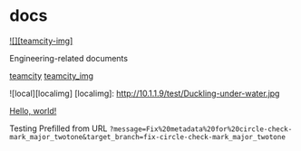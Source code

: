 docs
====

[![][teamcity-img]][teamcity]

Engineering-related documents

[teamcity]
[teamcity_img]

[teamcity]: https://ci.comprehend.com/viewType.html?buildTypeId=Comprehend_Docs_Inspections
[teamcity_img]: https://ci.comprehend.com/app/rest/builds/buildType:(id:Comprehend_Docs_Inspections)/statusIcon 


![local][localimg]
[localimg]: http://10.1.1.9/test/Duckling-under-water.jpg


<a href="http://example.com/" target="_blank">Hello, world!</a>

Testing Prefilled from URL `?message=Fix%20metadata%20for%20circle-check-mark_major_twotone&target_branch=fix-circle-check-mark_major_twotone`
